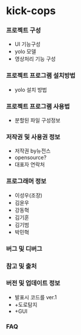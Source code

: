 # kick-cops


### 프로젝트 구성
* UI 기능구성 
* yolo 모델
* 영상처리 기능 구성

  
### 프로젝트 프로그램 설치방법
* yolo 설치 방법

  
### 프로젝트 프로그램 사용법
* 분할된 파일 구성정보

  
### 저작권 및 사용권 정보 
* 저작권 by뉴전스
* opensource?
* 대표자 연락처 

  
### 프로그래머 정보 
* 이성우(조장)
* 김윤우
* 강동혁
* 김기훈
* 김기범
* 박민혁

  
### 버그 및 디버그
### 참고 및 출처
### 버전 및 업데이트 정보
* 발표시 코드를 ver.1
* +도로탐지
* +GUI 
### FAQ

